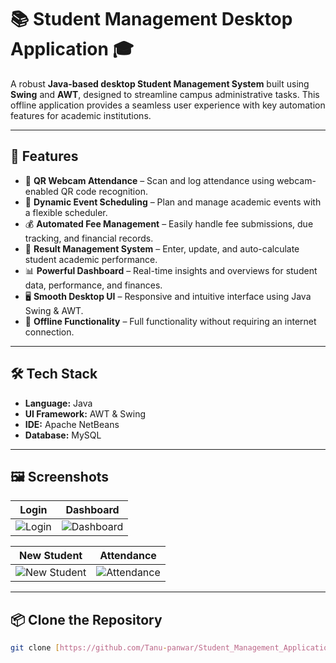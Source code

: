 # 📚 Student Management Desktop Application 🎓

A robust **Java-based desktop Student Management System** built using **Swing** and **AWT**, designed to streamline campus administrative tasks. This offline application provides a seamless user experience with key automation features for academic institutions.

---

## 🚀 Features

- 📸 **QR Webcam Attendance** – Scan and log attendance using webcam-enabled QR code recognition.
- 📅 **Dynamic Event Scheduling** – Plan and manage academic events with a flexible scheduler.
- 💰 **Automated Fee Management** – Easily handle fee submissions, due tracking, and financial records.
- 📝 **Result Management System** – Enter, update, and auto-calculate student academic performance.
- 📊 **Powerful Dashboard** – Real-time insights and overviews for student data, performance, and finances.
- 🖥️ **Smooth Desktop UI** – Responsive and intuitive interface using Java Swing & AWT.
- 📴 **Offline Functionality** – Full functionality without requiring an internet connection.

---

## 🛠️ Tech Stack

- **Language:** Java  
- **UI Framework:** AWT & Swing  
- **IDE:** Apache NetBeans  
- **Database:** MySQL  

---

## 🖼️ Screenshots

| Login | Dashboard |
|-------|-----------|
| ![Login](screenshots/login.jpg) | ![Dashboard](screenshots/Dashboard.jpg) |

| New Student | Attendance |
|-------------|------------|
| ![New Student](screenshots/newStudent.jpg) | ![Attendance](screenshots/attendance.jpg) |

---

## 📦 Clone the Repository

```bash
git clone [https://github.com/Tanu-panwar/Student_Management_Application.git](https://github.com/Vansh-876/Student_Management_Application.git)
